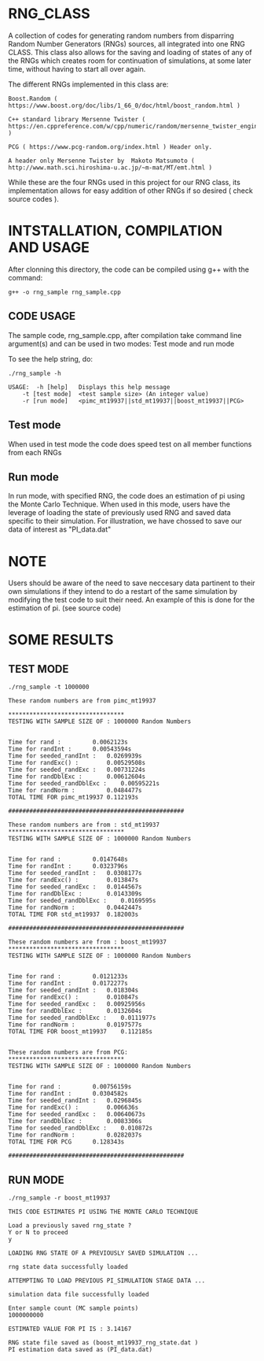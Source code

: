 # RNG_CLASS

A collection of codes for generating random numbers from disparring Random Number Generators (RNGs) sources, all integrated into one RNG CLASS.
This class also allows for the saving and loading of states of any of the RNGs which creates room for continuation of simulations, at some later time, without having to start all over again.

The different RNGs implemented in this class are:

    Boost.Random ( https://www.boost.org/doc/libs/1_66_0/doc/html/boost_random.html )
    
    C++ standard library Mersenne Twister ( https://en.cppreference.com/w/cpp/numeric/random/mersenne_twister_engine )
    
    PCG ( https://www.pcg-random.org/index.html ) Header only.
    
    A header only Mersenne Twister by  Makoto Matsumoto ( http://www.math.sci.hiroshima-u.ac.jp/~m-mat/MT/emt.html )
    
While these are the four RNGs used in this project for our RNG class, its implementation allows for easy addition of other RNGs if so desired ( check source codes ).


# INTSTALLATION, COMPILATION AND USAGE
After clonning this directory, the code can be compiled using g++ with the command:
    
    g++ -o rng_sample rng_sample.cpp

## CODE USAGE

The sample code, rng_sample.cpp, after compilation take command line argument(s) and can be used in two modes: Test mode and run mode

To see the help string, do:  
    
    ./rng_sample -h     

    USAGE:	-h [help]	Displays this help message
	    -t [test mode] 	<test sample size> (An integer value)
	    -r [run mode] 	<pimc_mt19937||std_mt19937||boost_mt19937||PCG>


    
## Test mode   
When used in test mode the code does speed test on all member functions from each RNGs

## Run mode
In run mode, with specified RNG, the code does an estimation of pi using the Monte Carlo Technique. When used in this mode, users have the leverage of loading the state of previously used RNG and saved data specific to their simulation. For illustration, we have chossed to save our data of interest as "PI_data.dat"


# NOTE
Users should be aware of the need to save neccesary data partinent to their own simulations if they intend to do a restart of the same simulation by modifying the test code to suit their need. An example of this is done for the estimation of pi. (see source code) 


# SOME RESULTS
## TEST MODE
    ./rng_sample -t 1000000

    These random numbers are from pimc_mt19937 

    *********************************
    TESTING WITH SAMPLE SIZE OF : 1000000 Random Numbers


    Time for rand : 		0.0062123s
    Time for randInt : 		0.00543594s
    Time for seeded_randInt : 	0.0269939s
    Time for randExc() : 		0.00529508s
    Time for seeded_randExc : 	0.00731224s
    Time for randDblExc : 		0.00612604s
    Time for seeded_randDblExc : 	0.00595221s
    Time for randNorm : 		0.0484477s
    TOTAL TIME FOR pimc_mt19937	0.112193s

    ##################################################

    These random numbers are from : std_mt19937
    *********************************
    TESTING WITH SAMPLE SIZE OF : 1000000 Random Numbers


    Time for rand : 		0.0147648s
    Time for randInt : 		0.0323796s
    Time for seeded_randInt : 	0.0308177s
    Time for randExc() : 		0.013847s
    Time for seeded_randExc : 	0.0144567s
    Time for randDblExc : 		0.0143309s
    Time for seeded_randDblExc : 	0.0169595s
    Time for randNorm : 		0.0442447s
    TOTAL TIME FOR std_mt19937	0.182003s

    ##################################################

    These random numbers are from : boost_mt19937
    *********************************
    TESTING WITH SAMPLE SIZE OF : 1000000 Random Numbers


    Time for rand : 		0.0121233s
    Time for randInt : 		0.0172277s
    Time for seeded_randInt : 	0.018304s
    Time for randExc() : 		0.010847s
    Time for seeded_randExc : 	0.00925956s
    Time for randDblExc : 		0.0132604s
    Time for seeded_randDblExc : 	0.0111977s
    Time for randNorm : 		0.0197577s
    TOTAL TIME FOR boost_mt19937	0.112185s


    These random numbers are from PCG: 
    *********************************
    TESTING WITH SAMPLE SIZE OF : 1000000 Random Numbers


    Time for rand : 		0.00756159s
    Time for randInt : 		0.0304582s
    Time for seeded_randInt : 	0.0296845s
    Time for randExc() : 		0.006636s
    Time for seeded_randExc : 	0.00640673s
    Time for randDblExc : 		0.0083306s
    Time for seeded_randDblExc : 	0.010872s
    Time for randNorm : 		0.0282037s
    TOTAL TIME FOR PCG		0.128343s

    ##################################################

## RUN MODE

    ./rng_sample -r boost_mt19937

    THIS CODE ESTIMATES PI USING THE MONTE CARLO TECHNIQUE

    Load a previously saved rng_state ?
    Y or N to proceed
    y

    LOADING RNG STATE OF A PREVIOUSLY SAVED SIMULATION ... 

    rng state data successfully loaded

    ATTEMPTING TO LOAD PREVIOUS PI_SIMULATION STAGE DATA ...

    simulation data file successfully loaded
     
    Enter sample count (MC sample points)
    1000000000

    ESTIMATED VALUE FOR PI IS : 3.14167

    RNG state file saved as (boost_mt19937_rng_state.dat )
    PI estimation data saved as (PI_data.dat)

